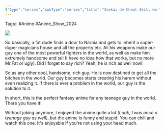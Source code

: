 ```yaml
---
{"type":"series","subType":"series","title":"Isekai de Cheat Skill wo Te ni Shita Ore wa, Genjitsu Sekai wo mo Musou Suru: Level Up wa Jinsei wo Kaeta","englishTitle":"I Got a Cheat Skill in Another World and Became Unrivaled in The Real World, Too","year":2023,"dataSource":"MALAPI","url":"https://myanimelist.net/anime/52830/Isekai_de_Cheat_Skill_wo_Te_ni_Shita_Ore_wa_Genjitsu_Sekai_wo_mo_Musou_Suru__Level_Up_wa_Jinsei_wo_Kaeta","id":52830,"plot":null,"genres":["Action","Adventure","Fantasy"],"writer":null,"studio":["Millepensee"],"episodes":13,"duration":"24 min per ep","onlineRating":6.35,"actors":null,"image":"https://cdn.myanimelist.net/images/anime/1316/134327.jpg","released":true,"streamingServices":["Crunchyroll","Aniplus TV","Bilibili Global","Muse Asia"],"airing":false,"airedFrom":"07/04/2023","airedTo":"30/06/2023","watched":false,"lastWatched":"","personalRating":0,"tags":["mediaDB/tv/series"],"status":"🟢 watched","rating":"⭐ 7.5","dateWatched":"2024-02-07","dg-publish":true,"permalink":"/media-db/series/isekai-de-cheat-skill-wo-te-ni-shita-ore-wa-genjitsu-sekai-wo-mo-musou-suru-level-up-wa-jinsei-wo-kaeta-2023/","dgPassFrontmatter":true,"noteIcon":"3","created":"2024-02-08T22:51:28.128+05:30","updated":"2024-02-10T11:27:32.565+05:30"}
---
```


Tags:: #Anime #Anime_Show_2024 

<img src="https://cdn.myanimelist.net/images/anime/1316/134327.jpg">

So basically, a fat dude finds a door to Narnia and gets to inherit a super-duper magicians house and all the property etc. All his weapons make our guy one of the most powerful fighters in the world, as well as make him extremely handsome and tall (I have no idea how that works, but no more Mr.Fat or ugly). Did I forget to say rich? Yeah, he is rich as well now!

So as any other cool, handsome, rich guy. He is now destined to get all the bitches in the world. Our guy becomes starts creating his harem without even realizing it. If there is ever a problem in the world, our guy is the solution to it.

In short, this is the perfect fantasy anime for any teenage guy in the world. There you have it!

Without joking anymore, I enjoyed the anime quite a lot *(Look, I was once a teenage guy as well)*, but the anime is funny and stupid. You can chill and watch this one. It's enjoyable if you're not using your head much.